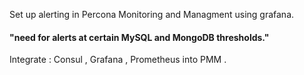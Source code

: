 Set up  alerting in Percona Monitoring and Managment using grafana.

#### "need for alerts at certain MySQL and MongoDB thresholds."

Integrate : Consul , Grafana , Prometheus into PMM .
